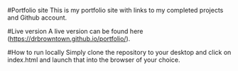 #Portfolio site
This is my portfolio site with links to my completed projects and Github account.

#Live version
A live version can be found here (https://drbrowntown.github.io/portfolio/).

#How to run locally
Simply clone the repository to your desktop and click on index.html and launch that into the browser of your choice.
